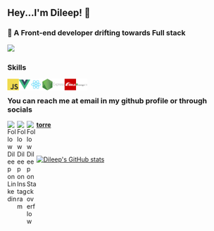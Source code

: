 ## Hey...I'm Dileep! :wave:

### :book: A Front-end developer drifting towards Full stack

![](https://komarev.com/ghpvc/?username=dileep-reddy-aella&color=green)

### Skills
[<img align="left" alt="JavaScript" width="26px" src="https://raw.githubusercontent.com/github/explore/80688e429a7d4ef2fca1e82350fe8e3517d3494d/topics/javascript/javascript.png" />]()
[<img align="left" alt="Vue" width="26px" src="https://raw.githubusercontent.com/github/explore/80688e429a7d4ef2fca1e82350fe8e3517d3494d/topics/vue/vue.png" />]()
[<img align="left" alt="React" width="26px" src="https://raw.githubusercontent.com/github/explore/80688e429a7d4ef2fca1e82350fe8e3517d3494d/topics/react/react.png" />]()
[<img align="left" alt="Node.js" width="26px" src="https://raw.githubusercontent.com/github/explore/80688e429a7d4ef2fca1e82350fe8e3517d3494d/topics/nodejs/nodejs.png" />]()
[<img align="left" alt="Express" width="26px" src="https://raw.githubusercontent.com/github/explore/80688e429a7d4ef2fca1e82350fe8e3517d3494d/topics/express/express.png" />]()
[<img align="left" alt="Rails" width="26px" src="https://raw.githubusercontent.com/github/explore/80688e429a7d4ef2fca1e82350fe8e3517d3494d/topics/rails/rails.png" />]()
[<img align="left" alt="MongoDB" width="26px" src="https://raw.githubusercontent.com/github/explore/80688e429a7d4ef2fca1e82350fe8e3517d3494d/topics/mongodb/mongodb.png" />]()

<br>

### You can reach me at email in my github profile or through socials

[<img align="left" alt="Follow Dileep on Linkedin" width="22px" src="https://cdn.jsdelivr.net/npm/simple-icons@v3/icons/linkedin.svg" />][linkedin]
[<img align="left" alt="Follow Dileep on Instagram" width="22px" src="https://cdn.jsdelivr.net/npm/simple-icons@v3/icons/instagram.svg" />][instagram]
[<img align="left" alt="Follow Dileep on Stack overflow" width="22px" src="https://cdn.jsdelivr.net/npm/simple-icons@v3/icons/stackoverflow.svg" />][stackoverflow]
[**torre**][torre]

<br><br>

[![Dileep's GitHub stats](https://github-readme-stats.vercel.app/api?username=dileep-reddy-aella&hide=stars&show_icons=true&count_private=true)](https://github.com/anuraghazra/github-readme-stats)

[instagram]: https://www.instagram.com/dileep._.reddy
[linkedin]: https://linkedin.com/in/sai-dileep-reddy-aella
[stackoverflow]: https://stackoverflow.com/users/14095218/dileep-reddy
[torre]: https://torre.co/saidileepreddyaella?utm_source=copy-paste
